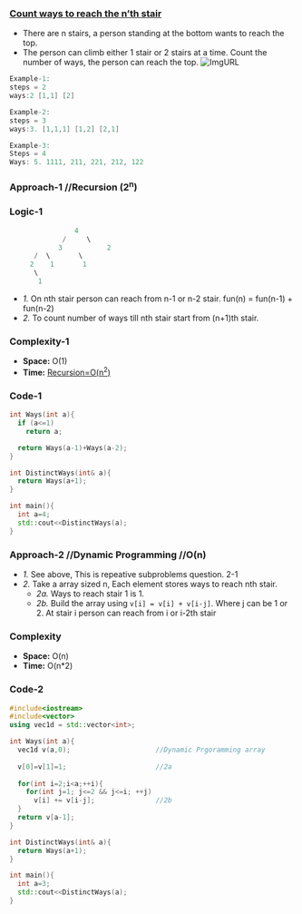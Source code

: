 ### [Count ways to reach the n’th stair](https://www.geeksforgeeks.org/count-ways-reach-nth-stair/)
- There are n stairs, a person standing at the bottom wants to reach the top. 
- The person can climb either 1 stair or 2 stairs at a time. Count the number of ways, the person can reach the top.
![ImgURL](https://media.geeksforgeeks.org/wp-content/uploads/nth-stair.png)
```c
Example-1:
steps = 2
ways:2 [1,1] [2]

Example-2:
steps = 3
ways:3. [1,1,1] [1,2] [2,1] 

Example-3:
Steps = 4
Ways: 5. 1111, 211, 221, 212, 122
```

### Approach-1  //Recursion   (2<sup>n</sup>)
### Logic-1
```c
			  	4
			 /	   \
			3	    	2
	  /  \	     \
	 2    1    	  1
	  \
	   1
```
- *1.* On nth stair person can reach from n-1 or n-2 stair. fun(n) = fun(n-1) + fun(n-2)
- *2.* To count number of ways till nth stair start from (n+1)th stair.
### Complexity-1
  - **Space:** O(1)
  - **Time:** [Recursion=O(n<sup>2</sup>)](/DS_Questions/README.md)
### Code-1
```c++
int Ways(int a){
  if (a<=1)
    return a;

  return Ways(a-1)+Ways(a-2);
}

int DistinctWays(int& a){
  return Ways(a+1);
}

int main(){
  int a=4;
  std::cout<<DistinctWays(a);
}
```

### Approach-2  //Dynamic Programming   //O(n)
- *1.* See above, This is repeative subproblems question.  2-1
- *2.* Take a array sized n, Each element stores ways to reach nth stair.
  - *2a.* Ways to reach stair 1 is 1.
  - *2b.* Build the array using `v[i] = v[i] + v[i-j]`. Where j can be 1 or 2. At stair i person can reach from i or i-2th stair
### Complexity
  - **Space:** O(n)
  - **Time:** O(n*2)
### Code-2
```c++
#include<iostream>
#include<vector>
using vec1d = std::vector<int>;

int Ways(int a){
  vec1d v(a,0);                     //Dynamic Prgoramming array
  
  v[0]=v[1]=1;                      //2a
  
  for(int i=2;i<a;++i){
    for(int j=1; j<=2 && j<=i; ++j)
      v[i] += v[i-j];               //2b
  }
  return v[a-1];
}

int DistinctWays(int& a){
  return Ways(a+1);
}

int main(){
  int a=3;
  std::cout<<DistinctWays(a);
}
```
